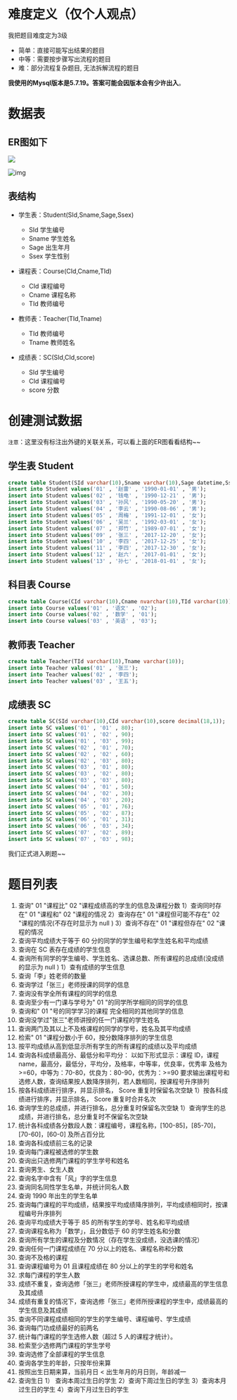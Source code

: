 # 难度定义（仅个人观点）

我把题目难度定为3级
- 简单：直接可能写出结果的题目
- 中等：需要按步骤写出流程的题目
- 难：部分流程复杂题目, 无法拆解流程的题目


**我使用的Mysql版本是5.7.19。答案可能会因版本会有少许出入**。
# 数据表
## ER图如下
![](.\assets\20190513095642364.png)

![img](.\assets\v2-86fd263583a6cead51675982c1735e68_hd.jpg)

## 表结构

- 学生表：Student(SId,Sname,Sage,Ssex) 
	- SId 学生编号
	- Sname 学生姓名
	- Sage 出生年月
	- Ssex 学生性别

- 课程表：Course(CId,Cname,TId) 
	- CId 课程编号
	- Cname 课程名称
	- TId 教师编号

- 教师表：Teacher(TId,Tname)
	- TId 教师编号
	- Tname 教师姓名

- 成绩表：SC(SId,CId,score)
	- SId 学生编号
	- CId 课程编号
	- score 分数

# 创建测试数据
`注意`：这里没有标注出外键的关联关系，可以看上面的ER图看看结构~~

## 学生表 Student
```sql
create table Student(SId varchar(10),Sname varchar(10),Sage datetime,Ssex varchar(10));
insert into Student values('01' , '赵雷' , '1990-01-01' , '男');
insert into Student values('02' , '钱电' , '1990-12-21' , '男');
insert into Student values('03' , '孙风' , '1990-05-20' , '男');
insert into Student values('04' , '李云' , '1990-08-06' , '男');
insert into Student values('05' , '周梅' , '1991-12-01' , '女');
insert into Student values('06' , '吴兰' , '1992-03-01' , '女');
insert into Student values('07' , '郑竹' , '1989-07-01' , '女');
insert into Student values('09' , '张三' , '2017-12-20' , '女');
insert into Student values('10' , '李四' , '2017-12-25' , '女');
insert into Student values('11' , '李四' , '2017-12-30' , '女');
insert into Student values('12' , '赵六' , '2017-01-01' , '女');
insert into Student values('13' , '孙七' , '2018-01-01' , '女');
```

## 科目表 Course
```sql
create table Course(CId varchar(10),Cname nvarchar(10),TId varchar(10));
insert into Course values('01' , '语文' , '02');
insert into Course values('02' , '数学' , '01');
insert into Course values('03' , '英语' , '03');
```

## 教师表 Teacher
```sql
create table Teacher(TId varchar(10),Tname varchar(10));
insert into Teacher values('01' , '张三');
insert into Teacher values('02' , '李四');
insert into Teacher values('03' , '王五');
```

## 成绩表 SC
```sql
create table SC(SId varchar(10),CId varchar(10),score decimal(18,1));
insert into SC values('01' , '01' , 80);
insert into SC values('01' , '02' , 90);
insert into SC values('01' , '03' , 99);
insert into SC values('02' , '01' , 70);
insert into SC values('02' , '02' , 60);
insert into SC values('02' , '03' , 80);
insert into SC values('03' , '01' , 80);
insert into SC values('03' , '02' , 80);
insert into SC values('03' , '03' , 80);
insert into SC values('04' , '01' , 50);
insert into SC values('04' , '02' , 30);
insert into SC values('04' , '03' , 20);
insert into SC values('05' , '01' , 76);
insert into SC values('05' , '02' , 87);
insert into SC values('06' , '01' , 31);
insert into SC values('06' , '03' , 34);
insert into SC values('07' , '02' , 89);
insert into SC values('07' , '03' , 98);
```

我们正式进入刷题~~

# 题目列表
1. 查询" 01 "课程比" 02 "课程成绩高的学生的信息及课程分数
	1）查询同时存在" 01 "课程和" 02 "课程的情况
	2）查询存在" 01 "课程但可能不存在" 02 "课程的情况(不存在时显示为 null )
	3）查询不存在" 01 "课程但存在" 02 "课程的情况
2. 查询平均成绩大于等于 60 分的同学的学生编号和学生姓名和平均成绩
3. 查询在 SC 表存在成绩的学生信息
4. 查询所有同学的学生编号、学生姓名、选课总数、所有课程的总成绩(没成绩的显示为 null )
	1）查有成绩的学生信息
5. 查询「李」姓老师的数量 
6. 查询学过「张三」老师授课的同学的信息 
7. 查询没有学全所有课程的同学的信息 
8. 查询至少有一门课与学号为" 01 "的同学所学相同的同学的信息 
9. 查询和" 01 "号的同学学习的课程   完全相同的其他同学的信息 
10. 查询没学过"张三"老师讲授的任一门课程的学生姓名 
11. 查询两门及其以上不及格课程的同学的学号，姓名及其平均成绩 
12. 检索" 01 "课程分数小于 60，按分数降序排列的学生信息
13. 按平均成绩从高到低显示所有学生的所有课程的成绩以及平均成绩
14. 查询各科成绩最高分、最低分和平均分：
    以如下形式显示：课程 ID，课程 name，最高分，最低分，平均分，及格率，中等率，优良率，优秀率
    及格为>=60，中等为：70-80，优良为：80-90，优秀为：>=90
    要求输出课程号和选修人数，查询结果按人数降序排列，若人数相同，按课程号升序排列
15. 按各科成绩进行排序，并显示排名， Score 重复时保留名次空缺
	1）按各科成绩进行排序，并显示排名， Score 重复时合并名次
16. 查询学生的总成绩，并进行排名，总分重复时保留名次空缺
	1）查询学生的总成绩，并进行排名，总分重复时不保留名次空缺
17. 统计各科成绩各分数段人数：课程编号，课程名称，[100-85]，[85-70]，[70-60]，[60-0] 及所占百分比
18. 查询各科成绩前三名的记录
19. 查询每门课程被选修的学生数 
20. 查询出只选修两门课程的学生学号和姓名 
21. 查询男生、女生人数
22. 查询名字中含有「风」字的学生信息
23. 查询同名同性学生名单，并统计同名人数
24. 查询 1990 年出生的学生名单
25. 查询每门课程的平均成绩，结果按平均成绩降序排列，平均成绩相同时，按课程编号升序排列
26. 查询平均成绩大于等于 85 的所有学生的学号、姓名和平均成绩 
27. 查询课程名称为「数学」，且分数低于 60 的学生姓名和分数 
28. 查询所有学生的课程及分数情况（存在学生没成绩，没选课的情况）
29. 查询任何一门课程成绩在 70 分以上的姓名、课程名称和分数
30. 查询不及格的课程
31. 查询课程编号为 01 且课程成绩在 80 分以上的学生的学号和姓名
32. 求每门课程的学生人数 
33. 成绩不重复，查询选修「张三」老师所授课程的学生中，成绩最高的学生信息及其成绩
34. 成绩有重复的情况下，查询选修「张三」老师所授课程的学生中，成绩最高的学生信息及其成绩
35. 查询不同课程成绩相同的学生的学生编号、课程编号、学生成绩 
36. 查询每门功成绩最好的前两名
37. 统计每门课程的学生选修人数（超过 5 人的课程才统计）。
38. 检索至少选修两门课程的学生学号 
39. 查询选修了全部课程的学生信息
40. 查询各学生的年龄，只按年份来算 
41. 按照出生日期来算，当前月日 < 出生年月的月日则，年龄减一
42. 查询生日
	1） 查询本周过生日的学生
	2）查询下周过生日的学生
	3）查询本月过生日的学生
	4）查询下月过生日的学生